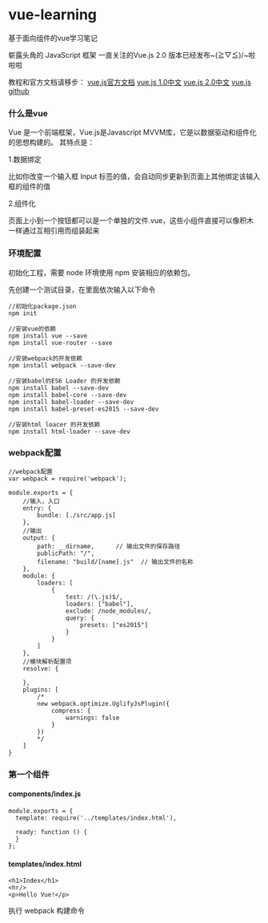 # vue-learning
基于面向组件的vue学习笔记

崭露头角的 JavaScript 框架 一直关注的Vue.js 2.0 版本已经发布~\(≧▽≦)/~啦啦啦

教程和官方文档请移步：
[vue.js官方文档](https://vuejs.org/)
[vue.js 1.0中文](https://vuejs.org.cn/)
[vue.js 2.0中文](https://vuefe.cn/)
[vue.js github](https://github.com/vuejs)

### 什么是vue
Vue 是一个前端框架，Vue.js是Javascript MVVM库，它是以数据驱动和组件化的思想构建的。
其特点是：

1.数据绑定

比如你改变一个输入框 Input 标签的值，会自动同步更新到页面上其他绑定该输入框的组件的值

2.组件化

页面上小到一个按钮都可以是一个单独的文件.vue，这些小组件直接可以像积木一样通过互相引用而组装起来

### 环境配置
初始化工程，需要 node 环境使用 npm 安装相应的依赖包。

先创建一个测试目录，在里面依次输入以下命令
```
//初始化package.json
npm init

//安装vue的依赖
npm install vue --save
npm install vue-router --save

//安装webpack的开发依赖
npm install webpack --save-dev

//安装babel的ES6 Loader 的开发依赖
npm install babel --save-dev
npm install babel-core --save-dev
npm install babel-loader --save-dev
npm install babel-preset-es2015 --save-dev

//安装html loacer 的开发依赖
npm install html-loader --save-dev
```

### webpack配置
```
//webpack配置
var webpack = require('webpack');

module.exports = {
	//输入，入口
	entry: {
		bundle: [./src/app.js]
	},
	//输出
	output: {
		path: __dirname,      // 输出文件的保存路径
		publicPath: "/",
		filename: "build/[name].js"  // 输出文件的名称
	},
	module: {
		loaders: [
			{
				test: /(\.js)$/, 
				loaders: ["babel"], 
				exclude: /node_modules/,
			    query: {
			    	presets: ["es2015"]
			    }
		    }
		]
	},
	//模块解析配置项
	resolve: {

	},
	plugins: [
	    /*
	    new webpack.optimize.UglifyJsPlugin({
            compress: {
                warnings: false
            }
        })
	    */
	]
}
```

### 第一个组件
#### components/index.js
```
module.exports = {
  template: require('../templates/index.html'),

  ready: function () {
  }
};
```

#### templates/index.html
```
<h1>Index</h1>
<hr/>
<p>Hello Vue!</p>
```

执行 webpack 构建命令

